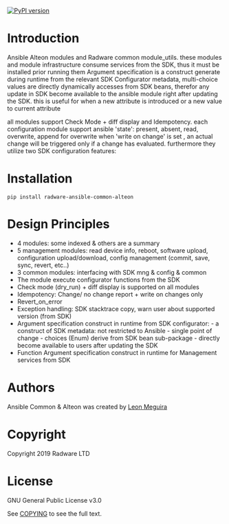 [![PyPI version](https://img.shields.io/pypi/v/ansible.svg)](https://pypi.python.org/pypi/ansible)


Introduction
=====================

Ansible Alteon modules and Radware common module_utils.
these modules and module infrastructure consume services from the SDK, thus it must be installed prior running them
Argument specification is a construct generate during runtime from the relevant SDK Configurator metadata,
multi-choice values are directly dynamically accesses from SDK beans, therefor any update in SDK become available to the
ansible module right after updating the SDK.
this is useful for when a new attribute is introduced or a new value to current attribute
 
all modules support Check Mode + diff display and Idempotency.
each configuration  module support ansible 'state': present, absent, read, overwrite, append
for overwrite when 'write on change' is set , an actual change will be triggered only if a change has evaluated.
furthermore they utilize two SDK configuration features:

    
Installation
=================

```pycon
pip install radware-ansible-common-alteon
```

Design Principles
=================

-	4 modules: some indexed & others are a summary  
-	5 management modules: read device info, reboot, software upload, configuration upload/download, config management (commit, save, sync, revert, etc..)
-	3 common modules: interfacing with SDK mng & config & common
-	The module execute configurator functions from the SDK
-	Check mode (dry_run) + diff display is supported on all modules
-	Idempotency: Change/ no change report + write on changes only
-	Revert_on_error
-	Exception handling: SDK stacktrace copy, warn user about supported version (from SDK)
-	Argument specification construct in runtime from SDK configurator:
        -	a construct of SDK metadata: not restricted to Ansible
        -	single point of change 
        -	choices (Enum) derive from SDK bean sub-package
        -	directly become available to users after updating the SDK 
- Function Argument specification construct in runtime for Management services from SDK

Authors
=======

Ansible Common & Alteon was created by [Leon Meguira](https://https://github.com/leonmeguira)

Copyright
=======

Copyright 2019 Radware LTD

License
=======
GNU General Public License v3.0

See [COPYING](COPYING) to see the full text.

